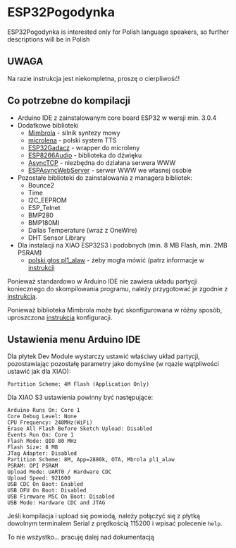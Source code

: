 # ESP32Pogodynka

ESP32Pogodynka is interested only for Polish language speakers, so further descriptions will be in Polish

## UWAGA

Na razie instrukcja jest niekompletna, proszę o cierpliwość!

## Co potrzebne do kompilacji


* Arduino IDE z zainstalowanym core board ESP32 w wersji min. 3.0.4
* Dodatkowe biblioteki
  * [Mimbrola](https://github.com/ethanak/Mimbrola) - silnik syntezy mowy
  * [microlena](https://github.com/ethanak/microlena) - polski system TTS
  * [ESP32Gadacz](https://github.com/ethanak/ESP32Gadacz) - wrapper do microleny
  * [ESP8266Audio](https://github.com/earlephilhower/ESP8266Audio) - biblioteka do dźwięku
  * [AsyncTCP](https://github.com/me-no-dev/AsyncTCP) - niezbędna do działana serwera WWW
  * [ESPAsyncWebServer](https://github.com/me-no-dev/ESPAsyncWebServer) - serwer WWW we własnej osobie
* Pozostałe biblioteki do zainstalowania z managera bibliotek:
  * Bounce2
  * Time
  * I2C_EEPROM
  * ESP_Telnet
  * BMP280
  * BMP180MI
  * Dallas Temperature (wraz z OneWire)
  * DHT Sensor Library
* Dla instalacji na XIAO ESP32S3 i podobnych (min. 8 MB Flash, min. 2MB PSRAM)
  * [polski głos pl1_alaw](https://github.com/ethanak/mimbrola_voices_pl) - żeby mogła mówić (patrz informacje w [instrukcji](mimbrola)

Ponieważ standardowo w Arduino IDE nie zawiera układu partycji koniecznego
do skompilowania programu, należy przygotować je zgodnie z [instrukcją](partitions).

Ponieważ biblioteka Mimbrola może być skonfigurowana w różny sposób, uproszczona [instrukcja](mimbrola) konfiguracji.

## Ustawienia menu Arduino IDE

Dla płytek Dev Module wystarczy ustawić właściwy układ partycji, pozostawiając pozostałę parametry jako domyślne (w rqazie wątpliwości ustawić jak dla XIAO):
```
Partition Scheme: 4M Flash (Application Only)
```

Dla XIAO S3 ustawienia powinny być następujące:
```
Arduino Runs On: Core 1
Core Debug Level: None
CPU Frequency: 240MHz(WiFi)
Erase All Flash Before Sketch Upload: Disabled
Events Run On: Core 1
Flash Mode: QIO 80 MHz
Flash Size: 8 MB
JTag Adapter: Disabled
Partition Scheme: 8M, App=2880k, OTA, Mbrola pl1_alaw
PSRAM: OPI PSRAM
Upload Mode: UART0 / Hardware CDC
Upload Speed: 921600
USB CDC On Boot: Enabled
USB DFU On Boot: Disabled
USB Firmware MSC On Boot: Disabled
USB Mode: Hardware CDC and JTAG
```

Jeśli kompilacja i upload się powiodą, należy połączyć się z płytką
dowolnym terminalem Serial z prędkością 115200 i wpisać polecenie ```help```.

To nie wszystko... pracuję dalej nad dokumentacją



